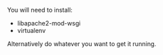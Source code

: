 You will need to install:
* libapache2-mod-wsgi
* virtualenv

Alternatively do whatever you want to get it running.

